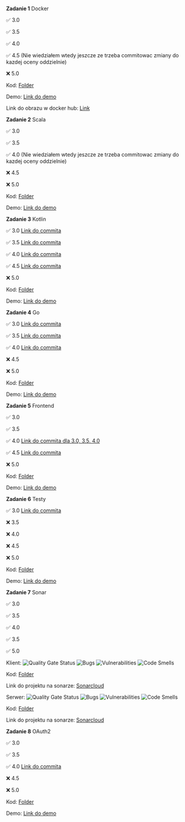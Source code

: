 **Zadanie 1** Docker

:white_check_mark: 3.0

:white_check_mark: 3.5

:white_check_mark: 4.0

:white_check_mark: 4.5 (Nie wiedziałem wtedy jeszcze ze trzeba commitowac zmiany do kazdej oceny oddzielnie)

:x: 5.0

Kod: [Folder](https://github.com/mmikusx/E-biznes/tree/main/Zadanie1)

Demo: [Link do demo](https://github.com/mmikusx/E-biznes/blob/main/demos/E-biznes%20zadanie%201.mov)

Link do obrazu w docker hub: [Link](https://hub.docker.com/r/mmikusx/zad1_ebiznes)


**Zadanie 2** Scala

:white_check_mark: 3.0

:white_check_mark: 3.5

:white_check_mark: 4.0 (Nie wiedziałem wtedy jeszcze ze trzeba commitowac zmiany do kazdej oceny oddzielnie)

:x: 4.5

:x: 5.0

Kod: [Folder](https://github.com/mmikusx/E-biznes/tree/main/Zadanie2)

Demo: [Link do demo](https://github.com/mmikusx/E-biznes/blob/main/demos/E-biznes%20zadanie%202.mov)

**Zadanie 3** Kotlin

:white_check_mark: 3.0 [Link do commita](https://github.com/mmikusx/E-biznes/commit/58124f4b933b1f4534503b9ae3c5e0c359be9d06)

:white_check_mark: 3.5 [Link do commita](https://github.com/mmikusx/E-biznes/commit/7c3a87714cc352bf50106807991b4daad6e76624)

:white_check_mark: 4.0 [Link do commita](https://github.com/mmikusx/E-biznes/commit/482cb08b52c81e68560d4d8c7654fd27c52a5f58)

:white_check_mark: 4.5 [Link do commita](https://github.com/mmikusx/E-biznes/commit/c7bfdee011f7ab7b0dba81a76b12382d9adb5c0d)

:x: 5.0

Kod: [Folder](https://github.com/mmikusx/E-biznes/tree/main/Zadanie3)

Demo: [Link do demo](https://github.com/mmikusx/E-biznes/blob/main/demos/E-biznes%20zadanie%203.mov)

**Zadanie 4** Go

:white_check_mark: 3.0 [Link do commita](https://github.com/mmikusx/E-biznes/commit/a381f04a96a63a054c27152d7b8c96c1ddbe90f1)

:white_check_mark: 3.5 [Link do commita](https://github.com/mmikusx/E-biznes/commit/39d1b6dcfe36625f417232ce5d567154167f1402)

:white_check_mark: 4.0 [Link do commita](https://github.com/mmikusx/E-biznes/commit/012847825fd96c08cff84b5bf51570be238d106b)

:x: 4.5

:x: 5.0

Kod: [Folder](https://github.com/mmikusx/E-biznes/tree/main/Zadanie4)

Demo: [Link do demo](https://github.com/mmikusx/E-biznes/blob/main/demos/Zadanie%204.md)

**Zadanie 5** Frontend

:white_check_mark: 3.0

:white_check_mark: 3.5

:white_check_mark: 4.0 [Link do commita dla 3.0, 3.5, 4.0](https://github.com/mmikusx/E-biznes/commit/73fb7d2ebca257630b39052682d37a5b87a186d0)

:white_check_mark: 4.5 [Link do commita](https://github.com/mmikusx/E-biznes/commit/91de91e899bcb20f6960dbe617898eeee6e2e803)

:x: 5.0

Kod: [Folder](https://github.com/mmikusx/E-biznes/tree/main/Zadanie5)

Demo: [Link do demo](https://github.com/mmikusx/E-biznes/blob/main/demos/Zadanie%205.md)

**Zadanie 6** Testy

:white_check_mark: 3.0 [Link do commita](https://github.com/mmikusx/E-biznes/commit/73eb5a08abd5240a232bc84a19fca8bdc7bacd79)

:x: 3.5

:x: 4.0

:x: 4.5

:x: 5.0

Kod: [Folder](https://github.com/mmikusx/E-biznes/tree/main/Zadanie6)

Demo: [Link do demo](https://github.com/mmikusx/E-biznes/blob/main/demos/Zadanie%206.md)

**Zadanie 7** Sonar

:white_check_mark: 3.0

:white_check_mark: 3.5

:white_check_mark: 4.0

:white_check_mark: 3.5

:white_check_mark: 5.0

Klient: 
![Quality Gate Status](https://sonarcloud.io/api/project_badges/measure?project=mmikusx_Zadanie6_obiektowe_client_sonar&metric=security_rating)
![Bugs](https://sonarcloud.io/api/project_badges/measure?project=mmikusx_Zadanie6_obiektowe_client_sonar&metric=bugs)
![Vulnerabilities](https://sonarcloud.io/api/project_badges/measure?project=mmikusx_Zadanie6_obiektowe_client_sonar&metric=vulnerabilities)
![Code Smells](https://sonarcloud.io/api/project_badges/measure?project=mmikusx_Zadanie6_obiektowe_client_sonar&metric=code_smells)

Kod: [Folder](https://github.com/mmikusx/Zadanie6_obiektowe_client_sonar/)

Link do projektu na sonarze: [Sonarcloud](https://sonarcloud.io/component_measures?id=mmikusx_Zadanie6_obiektowe_client_sonar)

Serwer:
![Quality Gate Status](https://sonarcloud.io/api/project_badges/measure?project=mmikusx_Zadanie7_ebiznes_server_sonar&metric=security_rating)
![Bugs](https://sonarcloud.io/api/project_badges/measure?project=mmikusx_Zadanie7_ebiznes_server_sonar&metric=bugs)
![Vulnerabilities](https://sonarcloud.io/api/project_badges/measure?project=mmikusx_Zadanie7_ebiznes_server_sonar&metric=vulnerabilities)
![Code Smells](https://sonarcloud.io/api/project_badges/measure?project=mmikusx_Zadanie7_ebiznes_server_sonar&metric=code_smells)

Kod: [Folder](https://github.com/mmikusx/Zadanie7_ebiznes_server_sonar/)

Link do projektu na sonarze: [Sonarcloud](https://sonarcloud.io/project/overview?id=mmikusx_Zadanie7_ebiznes_server_sonar)

**Zadanie 8** OAuth2

:white_check_mark: 3.0

:white_check_mark: 3.5

:white_check_mark: 4.0 [Link do commita](https://github.com/mmikusx/E-biznes/commit/8241efd926022c22b01b7f0dc405d3268dd33d5a)

:x: 4.5

:x: 5.0

Kod: [Folder](https://github.com/mmikusx/E-biznes/tree/main/Zadanie8)

Demo: [Link do demo](https://github.com/mmikusx/E-biznes/blob/main/demos/Zadanie%208.md)